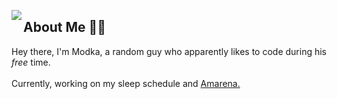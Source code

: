 <a href="https://discord.com/users/593066606574305330"><img align="left" src="https://lanyard-profile-readme.vercel.app/api/593066606574305330?bg=1a2026&borderRadius=20px&idleMessage=Probably%20doing%20something%20else..."/></a>

## About Me 🐱‍👤
Hey there, I'm Modka, a random guy who apparently likes to code during his _free_ time. <br/><br/>Currently, working on my sleep schedule and [Amarena.](https://github.com/modkavartini/Amarena)

